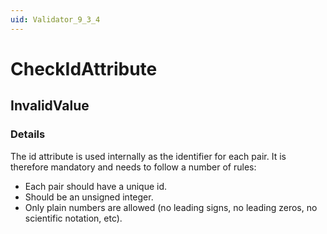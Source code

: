 ```yaml
---
uid: Validator_9_3_4
---
```


# CheckIdAttribute

## InvalidValue

<!-- Description, Properties, ... sections are auto-generated. -->
<!-- REPLACE ME AUTO-GENERATION -->

### Details

The id attribute is used internally as the identifier for each pair.
It is therefore mandatory and needs to follow a number of rules:
- Each pair should have a unique id.
- Should be an unsigned integer.
- Only plain numbers are allowed (no leading signs, no leading zeros, no scientific notation, etc).

<!-- Uncomment to add example code -->
<!--### Example code-->
